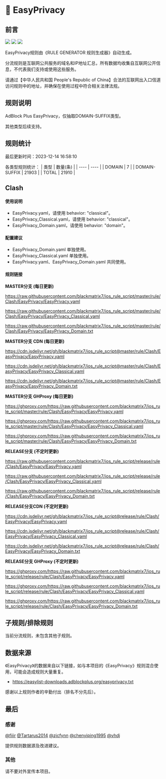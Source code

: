 # 🧸 EasyPrivacy

## 前言

![](https://shields.io/badge/-移除重复规则-ff69b4) ![](https://shields.io/badge/-DOMAIN与DOMAIN--SUFFIX合并-green) ![](https://shields.io/badge/-DOMAIN--SUFFIX间合并-critical) 

EasyPrivacy规则由《RULE GENERATOR 规则生成器》自动生成。

分流规则是互联网公共服务的域名和IP地址汇总，所有数据均收集自互联网公开信息，不代表我们支持或使用这些服务。

请通过【中华人民共和国 People's Republic of China】合法的互联网出入口信道访问规则中的地址，并确保在使用过程中符合相关法律法规。

## 规则说明
AdBlock Plus EasyPrivacy，仅抽取DOMAIN-SUFFIX类型。

其他类型后续支持。

## 规则统计

最后更新时间：2023-12-14 16:58:10

各类型规则统计：
| 类型 | 数量(条)  | 
| ---- | ----  |
| DOMAIN | 7  | 
| DOMAIN-SUFFIX | 21903  | 
| TOTAL | 21910  | 


## Clash 

#### 使用说明
- EasyPrivacy.yaml，请使用 behavior: "classical"。
- EasyPrivacy_Classical.yaml，请使用 behavior: "classical"。
- EasyPrivacy_Domain.yaml，请使用 behavior: "domain"。

#### 配置建议
- EasyPrivacy_Domain.yaml 单独使用。
- EasyPrivacy_Classical.yaml 单独使用。
- EasyPrivacy.yaml、EasyPrivacy_Domain.yaml 共同使用。

#### 规则链接
**MASTER分支 (每日更新)**

https://raw.githubusercontent.com/blackmatrix7/ios_rule_script/master/rule/Clash/EasyPrivacy/EasyPrivacy.yaml

https://raw.githubusercontent.com/blackmatrix7/ios_rule_script/master/rule/Clash/EasyPrivacy/EasyPrivacy_Classical.yaml

https://raw.githubusercontent.com/blackmatrix7/ios_rule_script/master/rule/Clash/EasyPrivacy/EasyPrivacy_Domain.txt

**MASTER分支 CDN (每日更新)**

https://cdn.jsdelivr.net/gh/blackmatrix7/ios_rule_script@master/rule/Clash/EasyPrivacy/EasyPrivacy.yaml

https://cdn.jsdelivr.net/gh/blackmatrix7/ios_rule_script@master/rule/Clash/EasyPrivacy/EasyPrivacy_Classical.yaml

https://cdn.jsdelivr.net/gh/blackmatrix7/ios_rule_script@master/rule/Clash/EasyPrivacy/EasyPrivacy_Domain.txt

**MASTER分支 GHProxy (每日更新)**

https://ghproxy.com/https://raw.githubusercontent.com/blackmatrix7/ios_rule_script/master/rule/Clash/EasyPrivacy/EasyPrivacy.yaml

https://ghproxy.com/https://raw.githubusercontent.com/blackmatrix7/ios_rule_script/master/rule/Clash/EasyPrivacy/EasyPrivacy_Classical.yaml

https://ghproxy.com/https://raw.githubusercontent.com/blackmatrix7/ios_rule_script/master/rule/Clash/EasyPrivacy/EasyPrivacy_Domain.txt

**RELEASE分支 (不定时更新)**

https://raw.githubusercontent.com/blackmatrix7/ios_rule_script/release/rule/Clash/EasyPrivacy/EasyPrivacy.yaml

https://raw.githubusercontent.com/blackmatrix7/ios_rule_script/release/rule/Clash/EasyPrivacy/EasyPrivacy_Classical.yaml

https://raw.githubusercontent.com/blackmatrix7/ios_rule_script/release/rule/Clash/EasyPrivacy/EasyPrivacy_Domain.txt

**RELEASE分支CDN (不定时更新)**

https://cdn.jsdelivr.net/gh/blackmatrix7/ios_rule_script@release/rule/Clash/EasyPrivacy/EasyPrivacy.yaml

https://cdn.jsdelivr.net/gh/blackmatrix7/ios_rule_script@release/rule/Clash/EasyPrivacy/EasyPrivacy_Classical.yaml

https://cdn.jsdelivr.net/gh/blackmatrix7/ios_rule_script@release/rule/Clash/EasyPrivacy/EasyPrivacy_Domain.txt

**RELEASE分支 GHProxy (不定时更新)**

https://ghproxy.com/https://raw.githubusercontent.com/blackmatrix7/ios_rule_script/release/rule/Clash/EasyPrivacy/EasyPrivacy.yaml

https://ghproxy.com/https://raw.githubusercontent.com/blackmatrix7/ios_rule_script/release/rule/Clash/EasyPrivacy/EasyPrivacy_Classical.yaml

https://ghproxy.com/https://raw.githubusercontent.com/blackmatrix7/ios_rule_script/release/rule/Clash/EasyPrivacy/EasyPrivacy_Domain.txt

## 子规则/排除规则


当前分流规则，未包含其他子规则。

## 数据来源

《EasyPrivacy》的数据来自以下链接，如与本项目的《EasyPrivacy》规则混合使用，可能会造成规则大量重复。

- https://easylist-downloads.adblockplus.org/easyprivacy.txt


感谢以上规则作者的辛勤付出（排名不分先后）。

## 最后

### 感谢

[@fiiir](https://github.com/fiiir) [@Tartarus2014](https://github.com/Tartarus2014) [@zjcfynn](https://github.com/zjcfynn) [@chenyiping1995](https://github.com/chenyiping1995) [@vhdj](https://github.com/vhdj)

提供规则数据源及改进建议。

### 其他

请不要对外宣传本项目。